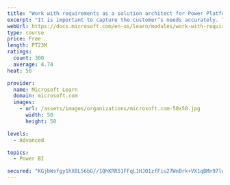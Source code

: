 ```yaml
---
title: "Work with requirements as a solution architect for Power Platform and Dynamics 365"
excerpt: "It is important to capture the customer’s needs accurately. This module explains how to capture requirements and identify functional and non-functional items."
webUrl: https://docs.microsoft.com/en-us/learn/modules/work-with-requirements/
type: course
price: Free
length: PT23M
ratings:
  count: 300
  average: 4.74
heat: 50

provider:
  name: Microsoft Learn
  domain: microsoft.com
  images:
    - url: /assets/images/organizations/microsoft.com-50x50.jpg
      width: 50
      height: 50

levels:
  - Advanced

topics:
  - Power BI

secured: "KGjbWsfgy1hX8L56bG//1QhKRR51FFqL1HJO1zfFiu27WnBrk+VX1qBMn97lwkcmpGnthYlK93KXYU5Y1Rpc81IL3eEm4iU3Bre2Bz3wjPuKCFCzh8SnAxoh1EzEHRrhEYBGRWqqrf0PuU+c4PF16CzbmPQeXz9RM/wPG/pUJMau7DgJwd3m94hm2vp7hz5S4dFcq5ez8AYIXk+poORO98oTFXUHchzYlXdulm2lJTCTLlC8GL6zGgdoDTKAOBwJlrXZLsag70qvBILBCsr28DDJoamzTvz/rfHCCBV56dc/iRdjEzsOEp0yzRYmvlwOGC3XNTW0rwjr8lNHa3IWLxiwRaheR7ILyP8WaV4rbQGqs+MNXsACFV+ENHNGAqWy2mgXkK6QSlNcIGEhqYkRi+vd4HgGGpFdOHe1Lflw3H0=;GVjddo4oSJVlavqgMlDYwQ=="
---
```


